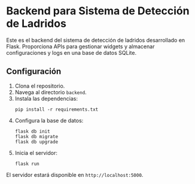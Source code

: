# Backend para Sistema de Detección de Ladridos

Este es el backend del sistema de detección de ladridos desarrollado en Flask. Proporciona APIs para gestionar widgets y almacenar configuraciones y logs en una base de datos SQLite.

## Configuración

1. Clona el repositorio.
2. Navega al directorio `backend`.
3. Instala las dependencias:
    ```
    pip install -r requirements.txt
    ```
4. Configura la base de datos:
    ```
    flask db init
    flask db migrate
    flask db upgrade
    ```
5. Inicia el servidor:
    ```
    flask run
    ```

El servidor estará disponible en `http://localhost:5000`.
